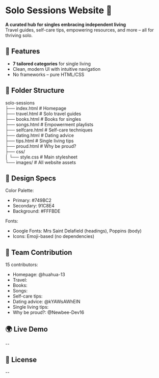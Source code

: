# Solo Sessions Website 🌟

**A curated hub for singles embracing independent living**  
Travel guides, self-care tips, empowering resources, and more – all for thriving solo.

## 🚀 Features
- **7 tailored categories** for single living
- Clean, modern UI with intuitive navigation
- No frameworks – pure HTML/CSS

## 📂 Folder Structure
solo-sessions  
├── index.html          # Homepage  
├── travel.html         # Solo travel guides  
├── books.html          # Books for singles  
├── songs.html          # Empowerment playlists  
├── selfcare.html       # Self-care techniques  
├── dating.html         # Dating advice  
├── tips.html           # Single living tips  
├── proud.html          # Why be proud?  
├── css/ <br>
│   └── style.css       # Main stylesheet  
└── images/             # All website assets  

## 🎨 Design Specs
Color Palette:
- Primary: #749BC2
- Secondary: 91C8E4
- Background: #FFFBDE

Fonts:
- Google Fonts: Mrs Saint Delafield (headings), Poppins (body)
- Icons: Emoji-based (no dependencies)

## 👥 Team Contribution
15 contributors:
- Homepage: @huahua-13
- Travel: 
- Books: 
- Songs:
- Self-care tips:
- Dating advice: @kYAWsAWhEIN
- Single living tips:
- Why be proud?: @Newbee-Dev16

## 🌍 Live Demo
--

## 📝 License
--

